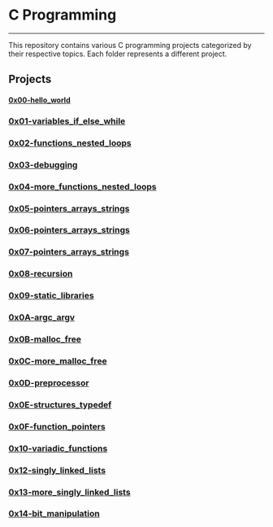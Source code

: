 # C Programming
<hr>
This repository contains various C programming projects categorized by their respective topics. Each folder represents a different project.

## Projects

#### [0x00-hello_world](./0x00-hello_world)

### [0x01-variables_if_else_while](./0x01-variables_if_else_while)

### [0x02-functions_nested_loops](./0x02-functions_nested_loops)

### [0x03-debugging](./0x03-debugging)

### [0x04-more_functions_nested_loops](./0x04-more_functions_nested_loops)

### [0x05-pointers_arrays_strings](./0x05-pointers_arrays_strings)

### [0x06-pointers_arrays_strings](./0x06-pointers_arrays_strings)

### [0x07-pointers_arrays_strings](./0x07-pointers_arrays_strings)

### [0x08-recursion](./0x08-recursion)

### [0x09-static_libraries](./0x09-static_libraries)

### [0x0A-argc_argv](./0x0A-argc_argv)

### [0x0B-malloc_free](./0x0B-malloc_free)

### [0x0C-more_malloc_free](./0x0C-more_malloc_free)

### [0x0D-preprocessor](./0x0D-preprocessor)

### [0x0E-structures_typedef](./0x0E-structures_typedef)

### [0x0F-function_pointers](./0x0F-function_pointers)

### [0x10-variadic_functions](./0x10-variadic_functions)

### [0x12-singly_linked_lists](./0x12-singly_linked_lists)

### [0x13-more_singly_linked_lists](./0x13-more_singly_linked_lists)

### [0x14-bit_manipulation](./0x14-bit_manipulation)
